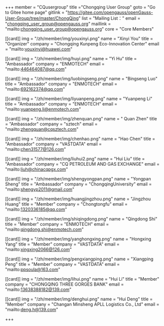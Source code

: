 ﻿+++
member = "CQusergroup"
title ="Chongqing User Group"
goto = "Go to Gitee home page"
gitlink = "https://gitee.com/opengauss/openGauss-User-Group/tree/master/ChongQing"
list = "Mailing List："
email = "chongqing_user_group@opengauss.org"
maillink = "mailto:chongqing_user_group@opengauss.org"
core = "Core Members"


[[card]]
img = "/zh/member/img/youxinyi.png"
name = "Xinyi You"
title = "Organizer"
company = "Chongqing Kunpeng Eco-Innovation Center"
email = "mailto:youxinyi@huawei.com"

[[card]]
img = "/zh/member/img/huyi.png"
name = "Yi Hu"
title = "Ambassador"
company = "ENMOTECH"
email = "mailto:446464087@qq.com"

[[card]]
img = "/zh/member/img/luobingseng.png"
name = "Bingseng Luo"
title = "Ambassador"
company = "ENMOTECH"
email = "mailto:692162374@qq.com"


[[card]]
img = "/zh/member/img/liyuanpeng.png"
name = "Yuanpeng Li"
title = "Ambassador"
company = "ENMOTECH"
email = "mailto:yuanpeng.li@enmotech.com"

[[card]]
img = "/zh/member/img/zhenquan.png"
name = " Quan Zhen"
title = "Ambassador"
company = "sztech"
email = "mailto:zhengquan@cqsztech.com"

[[card]]
img = "/zh/member/img/chenhao.png"
name = "Hao Chen"
title = "Ambassador"
company = "VASTDATA"
email = "mailto:chen31577@126.com"

[[card]]
img = "/zh/member/img/liuhui2.png"
name = "Hui Liu"
title = "Ambassador"
company = "CQ PETROLEUM AND GAS EXCHANGE"
email = "mailto:liuh@chinacqpgx.com"


[[card]]
img = "/zh/member/img/shengyongpan.png"
name = "Yongpan Sheng"
title = "Ambassador"
company = "ChongqingUniversity"
email = "mailto:shengyp2011@gmail.com"

[[card]]
img = "/zh/member/img/huangjingzhou.png"
name = "Jingzhou Huang"
title = "Member"
company = "Chongtongfu"
email = "mailto:1320336185@qq.com"

[[card]]
img = "/zh/member/img/shiqingdong.png"
name = "Qingdong Shi"
title = "Member"
company = "ENMOTECH"
email = "mailto:qingdong.shi@enmotech.com"

[[card]]
img = "/zh/member/img/yanghongxing.png"
name = "Hongxing Yang"
title = "Member"
company = "VASTDATA"
email = "mailto:xingxing2066@126.com"

[[card]]
img = "/zh/member/img/pengxiangping.png"
name = "Xiangping Peng"
title = "Member"
company = "VASTDATA"
email = "mailto:ppsoula@163.com"

[[card]]
img = "/zh/member/img/lihui.png"
name = "Hui Li"
title = "Member"
company = "CHONGQING THREE GORGES BANK"
email = "mailto:13638388182@139.com"

[[card]]
img = "/zh/member/img/denghui.png"
name = "Hui Deng"
title = "Member"
company = "Changan Minsheng APLL Logistics Co., Ltd"
email = "mailto:deng.h@139.com"

+++